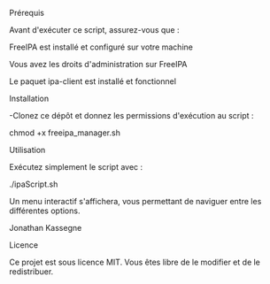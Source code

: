 Prérequis

Avant d'exécuter ce script, assurez-vous que :

FreeIPA est installé et configuré sur votre machine

Vous avez les droits d'administration sur FreeIPA

Le paquet ipa-client est installé et fonctionnel



Installation


-Clonez ce dépôt et donnez les permissions d'exécution au script :

chmod +x freeipa_manager.sh



Utilisation

Exécutez simplement le script avec :

./ipaScript.sh

Un menu interactif s'affichera, vous permettant de naviguer entre les différentes options.


Jonathan Kassegne

Licence

Ce projet est sous licence MIT. Vous êtes libre de le modifier et de le redistribuer.
